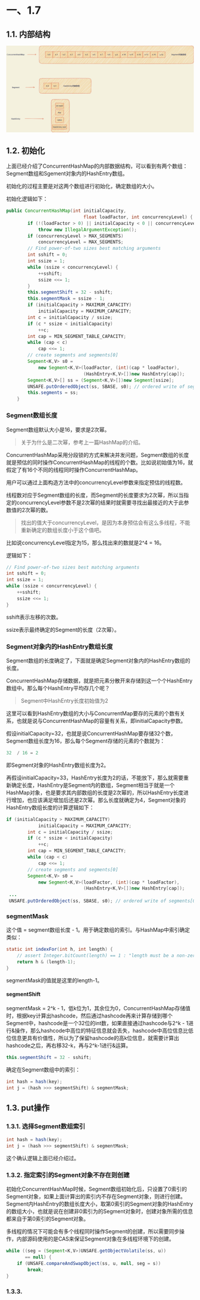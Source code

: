 # 一、1.7

## 1.1. 内部结构

![](../../images/ConcurrentHashMap.png)

## 1.2. 初始化

上面已经介绍了ConcurrentHashMap的内部数据结构，可以看到有两个数组：Segment数组和Sgement对象内的HashEntry数组。

初始化的过程主要是对这两个数组进行初始化，确定数组的大小。

初始化逻辑如下：

~~~java
public ConcurrentHashMap(int initialCapacity,
                             float loadFactor, int concurrencyLevel) {
        if (!(loadFactor > 0) || initialCapacity < 0 || concurrencyLevel <= 0)
            throw new IllegalArgumentException();
        if (concurrencyLevel > MAX_SEGMENTS)
            concurrencyLevel = MAX_SEGMENTS;
        // Find power-of-two sizes best matching arguments
        int sshift = 0;
        int ssize = 1;
        while (ssize < concurrencyLevel) {
            ++sshift;
            ssize <<= 1;
        }
        this.segmentShift = 32 - sshift;
        this.segmentMask = ssize - 1;
        if (initialCapacity > MAXIMUM_CAPACITY)
            initialCapacity = MAXIMUM_CAPACITY;
        int c = initialCapacity / ssize;
        if (c * ssize < initialCapacity)
            ++c;
        int cap = MIN_SEGMENT_TABLE_CAPACITY;
        while (cap < c)
            cap <<= 1;
        // create segments and segments[0]
        Segment<K,V> s0 =
            new Segment<K,V>(loadFactor, (int)(cap * loadFactor),
                             (HashEntry<K,V>[])new HashEntry[cap]);
        Segment<K,V>[] ss = (Segment<K,V>[])new Segment[ssize];
        UNSAFE.putOrderedObject(ss, SBASE, s0); // ordered write of segments[0]
        this.segments = ss;
    }
~~~

### Segment数组长度

Segment数组默认大小是16，要求是2次幂。

> 关于为什么是二次幂，参考上一篇HashMap的介绍。

ConcurrentHashMap采用分段锁的方式来解决并发问题，Segment数组的长度就是预估的同时操作ConcurrentHashMap的线程的个数。比如说初始值为16，就假定了有16个不同的线程同时操作ConcurrentHashMap。

用户可以通过上面构造方法中的concurrencyLevel参数来指定预估的线程数。

线程数对应于Segment数组的长度，而Segment的长度要求为2次幂，所以当指定的concurrencyLevel参数不是2次幂的结果时就需要寻找出最接近的大于此参数值的2次幂的数。

> 找出的值大于concurrencyLevel，是因为本身预估会有这么多线程，不能重新确定的数组长度小于这个值吧。

比如说concurrencyLevel指定为15，那么找出来的数就是2^4 = 16。

逻辑如下：

~~~java
// Find power-of-two sizes best matching arguments
int sshift = 0;
int ssize = 1;
while (ssize < concurrencyLevel) {
    ++sshift;
    ssize <<= 1;
}
~~~

sshift表示左移的次数。

ssize表示最终确定的Segment的长度（2次幂）。

### Segment对象内的HashEntry数组长度

Segment数组的长度确定了，下面就是确定Segment对象内的HashEntry数组的长度。

ConcurrentHashMap存储数据，就是把元素分散开来存储到这一个个HashEntry数组中。那么每个HashEntry平均存几个呢？

> Segment中HashEntry长度初始值为2

这里可以看到HashEntry数组的大小与ConcurrentMap要存的元素的个数有关系，也就是说与ConcurrentHashMap的容量有关系，即initialCapacity参数。

假设initialCapacity=32，也就是说ConcurrentHashMap要存储32个数，Segment数组长度为16，那么每个Segment存储的元素的个数就为：

~~~java
32  / 16 = 2
~~~

即Segment对象的HashEntry数组长度为2。

再假设initialCapacity=33，HashEntry长度为2的话，不能放下，那么就需要重新确定长度，HashEntry是Segment内的数组，Segment相当于就是一个HashMap对象，也是要求其内部数组的长度是2次幂的，所以HashEntry长度进行增加，也应该满足增加后还是2次幂。那么长度就确定为4，Segment对象的HashEntry数组长度的计算逻辑如下：

~~~java
if (initialCapacity > MAXIMUM_CAPACITY)
            initialCapacity = MAXIMUM_CAPACITY;
        int c = initialCapacity / ssize;
        if (c * ssize < initialCapacity)
            ++c;
        int cap = MIN_SEGMENT_TABLE_CAPACITY;
        while (cap < c)
            cap <<= 1;
        // create segments and segments[0]
        Segment<K,V> s0 =
            new Segment<K,V>(loadFactor, (int)(cap * loadFactor),
                             (HashEntry<K,V>[])new HashEntry[cap]);
 ...
 UNSAFE.putOrderedObject(ss, SBASE, s0); // ordered write of segments[0]
~~~

### segmentMask

这个值 =  segment数组长度 - 1。用于确定数组的索引。与HashMap中索引确定类似：

~~~java
static int indexFor(int h, int length) {
    // assert Integer.bitCount(length) == 1 : "length must be a non-zero power of 2";
    return h & (length-1);
}
~~~

segmentMask的值就是这里的length-1。

#### segmentShift

segmentMask = 2^k - 1，低k位为1，其余位为0，ConcurrentHashMap存储值时，根据key计算出hashcode，然后通过hashcode再来计算存储到哪个Segment中，hashcode是一个32位的int数，如果直接通过hashcode与2^k - 1进行&操作，那么hashcode中高位的特征信息就会丢失，hashcode中高位信息比低位信息更具有价值性，所以为了保留hashcode的高k位信息，就需要计算出hashcode之后，再右移32-k，再与2^k-1进行&运算。

~~~java
this.segmentShift = 32 - sshift;
~~~

确定在Segment数组中的索引：

~~~java
int hash = hash(key);
int j = (hash >>> segmentShift) & segmentMask;
~~~

## 1.3. put操作

### 1.3.1. 选择Segment数组索引

~~~java
int hash = hash(key);
int j = (hash >>> segmentShift) & segmentMask;
~~~

这个确认逻辑上面已经介绍过。

### 1.3.2. 指定索引的Segment对象不存在则创建

初始化ConcurrentHashMap时候，Segment数组初始化后，只设置了0索引的Segment对象，如果上面计算出的索引内不存在Segment对象，则进行创建。Segment内HashEntry的数组长度大小，取第0索引的Segment对象的HashEntry的数组大小，也就是说在创建非0索引为的Segment对象时，创建对象所需的信息都来自于第0索引的Segment对象。

多线程的情况下可能会有多个线程同时操作Segment的创建，所以需要同步操作，内部源码使用的是CAS来保证Segment对象在多线程环境下的创建。

~~~java
while ((seg = (Segment<K,V>)UNSAFE.getObjectVolatile(ss, u))
       == null) {
    if (UNSAFE.compareAndSwapObject(ss, u, null, seg = s))
        break;
}
~~~

### 1.3.3. 









